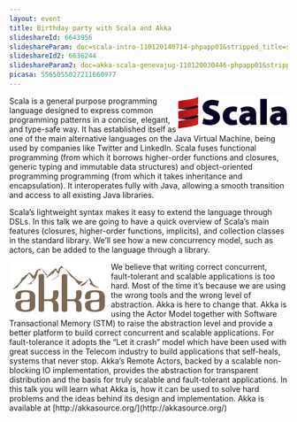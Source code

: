```yaml
---
layout: event
title: Birthday party with Scala and Akka
slideshareId: 6643956
slideshareParam: doc=scala-intro-110120140714-phpapp01&stripped_title=scala-at-genevajug&userName=GenevaJUG
slideshareId2: 6636244
slideshareParam2: doc=akka-scala-genevajug-110120030446-phpapp01&stripped_title=akka-talk-at-geneva-jug-scala-api&userName=jboner
picasa: 5565055027211660977
---
```


<img align="right" class="margin-logo" src="/images/events/scala-logo.png" alt="Logo Scala">
Scala is a general purpose programming language designed to express common programming patterns in a concise, elegant, and type-safe way. It has established itself as one of the main alternative languages on the Java Virtual Machine, being used by companies like Twitter and LinkedIn. Scala fuses functional programming (from which it borrows higher-order functions and closures, generic typing and immutable data structures) and object-oriented programming programming (from which it takes inheritance and encapsulation). It interoperates fully with Java, allowing a smooth transition and access to all existing Java libraries.

Scala’s lightweight syntax makes it easy to extend the language through DSLs. In this talk we are going to have a quick overview of Scala’s main features (closures, higher-order functions, implicits), and collection classes in the standard library. We’ll see how a new concurrency model, such as actors, can be added to the language through a library.

<img align="left" width="184" height="100" class="margin-logo" src="/images/events/akka_logo.png" alt="Logo Akka">
We believe that writing correct concurrent, fault-tolerant and scalable applications is too hard. Most of the time it’s because we are using the wrong tools and the wrong level of abstraction. Akka is here to change that. Akka is using the Actor Model together with Software Transactional Memory (STM) to raise the abstraction level and provide a better platform to build correct concurrent and scalable applications. For fault-tolerance it adopts the “Let it crash” model which have been used with great success in the Telecom industry to build applications that self-heals, systems that never stop. Akka’s Remote Actors, backed by a scalable non-blocking IO implementation, provides the abstraction for transparent distribution and the basis for truly scalable and fault-tolerant applications. In this talk you will learn what Akka is, how it can be used to solve hard problems and the ideas behind its design and implementation. Akka is available at [http://akkasource.org/](http://akkasource.org/)
